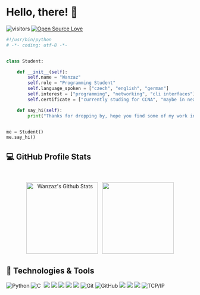 # Hello, there! 👋
![visitors](https://visitor-badge.laobi.icu/badge?page_id=Wanzaz)
[![Open Source Love](https://badges.frapsoft.com/os/v1/open-source.svg?v=102)](https://github.com/ellerbrock/open-source-badge/)

```python
#!/usr/bin/python
# -*- coding: utf-8 -*-


class Student:

    def __init__(self):
        self.name = "Wanzaz"
        self.role = "Programming Student"
        self.language_spoken = ["czech", "english", "german"]
        self.interest = ["programming", "networking", "cli interfaces"]
        self.certificate = ["currently studing for CCNA", "maybe in near future Linux+"]

    def say_hi(self):
        print("Thanks for dropping by, hope you find some of my work interesting.")


me = Student()
me.say_hi()
```


##  💻 GitHub Profile Stats
  <br/>
  <p align="center">
    <a href="https://github.com/anuraghazra/github-readme-stats"><img alt="Wanzaz's Github Stats" src="https://github-readme-stats.vercel.app/api?username=Wanzaz&show_icons=true&count_private=true&theme=github_dark" height="192px"/></a>
  &nbsp;
	  <img src="https://github-readme-stats.vercel.app/api/top-langs?username=Wanzaz&langs_count=10&show_icons=true&locale=en&layout=compact&theme=github_dark"  height="192px"/>


## 🔧 Technologies & Tools

![Python](https://img.shields.io/badge/-Python-0077B5?style=flat&logoColor=white&logo=python)
![C](https://img.shields.io/badge/-C-05122A?style=flat&logo=C&logoColor=A8B9CC)&nbsp;
![](https://img.shields.io/badge/C++%20-%2300599C.svg?logo=c%2B%2B&logoColor=white)
![](https://img.shields.io/badge/Linux-FCC624?style=flat&logo=linux&logoColor=black)
![](https://img.shields.io/badge/Ubuntu-E95420?style=plastic&logo=ubuntu&logoColor=white)
![](https://img.shields.io/badge/VIM-%2311AB00.svg?logo=vim&logoColor=white)
![](https://img.shields.io/badge/Shell-Bash-informational?style=flat&logo=gnu-bash&logoColor=white&color=6aa6f8)
![Git](https://img.shields.io/badge/-Git-000000?style=flat&logo=git&logoColor=F05032)
![GitHub](https://img.shields.io/badge/-GitHub-000000?style=flat&logo=github&logoColor=FFFFFF)
![](https://img.shields.io/badge/Markdown-000000?style=plastic&logo=markdown&logoColor=white)
![](https://img.shields.io/badge/jetbrains-%23000000.svg?style=plastic&logo=jetbrains&logoColor=white)
![](https://img.shields.io/badge/Visual%20Studio%20Code-0078d7.svg?logo=visual-studio-code&logoColor=white)
![TCP/IP](https://img.shields.io/badge/-TCP/IP-000000?style=flat&logo=cisco&logoColor=white)


